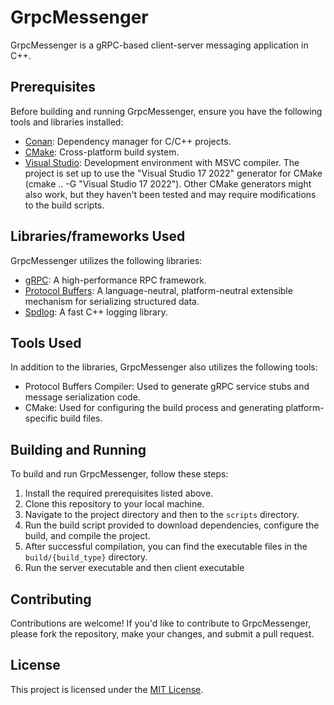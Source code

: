 # GrpcMessenger

GrpcMessenger is a gRPC-based client-server messaging application in C++.

## Prerequisites
Before building and running GrpcMessenger, ensure you have the following tools and libraries installed:

- [Conan](https://conan.io/): Dependency manager for C/C++ projects.
- [CMake](https://cmake.org/): Cross-platform build system.
- [Visual Studio](https://visualstudio.microsoft.com/): Development environment with MSVC compiler. The project is set up to use the "Visual Studio 17 2022" generator for CMake (cmake .. -G "Visual Studio 17 2022"). Other CMake generators might also work, but they haven't been tested and may require modifications to the build scripts.

## Libraries/frameworks Used
GrpcMessenger utilizes the following libraries:

- [gRPC](https://grpc.io/): A high-performance RPC framework.
- [Protocol Buffers](https://developers.google.com/protocol-buffers): A language-neutral, platform-neutral extensible mechanism for serializing structured data.
- [Spdlog](https://github.com/gabime/spdlog): A fast C++ logging library.

## Tools Used
In addition to the libraries, GrpcMessenger also utilizes the following tools:

- Protocol Buffers Compiler: Used to generate gRPC service stubs and message serialization code.
- CMake: Used for configuring the build process and generating platform-specific build files.

## Building and Running
To build and run GrpcMessenger, follow these steps:

1. Install the required prerequisites listed above.
2. Clone this repository to your local machine.
3. Navigate to the project directory and then to the `scripts` directory.
4. Run the build script provided to download dependencies, configure the build, and compile the project.
5. After successful compilation, you can find the executable files in the `build/{build_type}` directory.
6. Run the server executable and then client executable

## Contributing
Contributions are welcome! If you'd like to contribute to GrpcMessenger, please fork the repository, make your changes, and submit a pull request.

## License
This project is licensed under the [MIT License](LICENSE).
